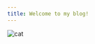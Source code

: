 ```yaml
---
title: Welcome to my blog!
---
```

![cat](https://site-547756.mozfiles.com/files/547756/medium/cat-1679192.jpg)
